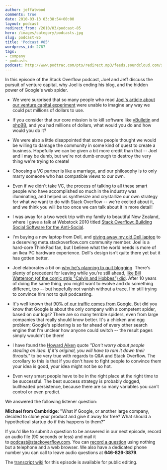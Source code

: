 ```yaml
---
author: jeffatwood
comments: true
date: 2010-03-13 03:38:54+00:00
layout: podcast
redirect_from: /2010/03/podcast-85
hero: /images/category/podcasts.jpg
slug: podcast-85
title: 'Podcast #85'
wordpress_id: 2787
tags:
- company
- podcasts
podcast: http://www.podtrac.com/pts/redirect.mp3/feeds.soundcloud.com/stream/14168704-stack-exchange-stack-exchange-podcast.mp3
---
```


In this episode of the Stack Overflow podcast, Joel and Jeff discuss the pursuit of venture capital, why Joel is ending his blog, and the hidden power of Google's web spider.



	
  * We were surprised that so many people who read [Joel's article about our venture capital experiment](http://www.joelonsoftware.com/items/2010/02/14.html) were unable to imagine any way we could put millions of dollars to use.

	
  * If you consider that our core mission is to kill software like [vBulletin](http://www.vbulletin.com/) and [phpBB](http://www.phpbb.com/), and you had millions of dollars, what would you do and how would you do it?

	
  * We were also a little disappointed that some people thought we would be willing to damage the community in some kind of quest to create a business. Hopefully we can be given a bit more credit than that -- Joel and I may be dumb, but we're not dumb enough to destroy the very thing we're trying to create!

	
  * Choosing a VC partner is like a marriage, and our philosophy is to only marry someone who has compatible views to our own.

	
  * Even if we didn't take VC, the process of talking to all these smart people who have accomplished so much in the industry was illuminating, and helped us synthesize and crystallize our own strategy for what we want to do with Stack Overflow -- we're excited about it, and we think you will be too once we can talk about it in more detail!

	
  * I was away for a two week trip with my family to beautiful New Zealand, where I gave a talk at Webstock 2010 titled [Stack Overflow: Building Social Software for the Anti-Social](http://www.slideshare.net/codinghorror/webstock-2010-stack-overflow-building-social-software-for-the-antisocial).

	
  * I'm buying a new laptop from Dell, and [giving away my old Dell laptop](http://meta.stackoverflow.com/questions/40585/free-laptop-to-deserving-meta-user-complete) to a deserving meta.stackoverflow.com community member. Joel is a hard-core ThinkPad fan, but I believe what the world needs is more of an Ikea PC hardware experience. Dell's design isn't quite there yet but it has gotten better.

	
  * Joel elaborates a bit on [why he's planning to quit blogging](http://www.inc.com/magazine/20100301/lets-take-this-offline.html). There's plenty of precedent for leaving while you're still ahead, [like Bill Watterson (of the comic strip "Calvin and Hobbes") did](http://www.cleveland.com/living/index.ssf/2010/02/bill_watterson_creator_of_belo.html). After 10 years of doing the same thing, you might want to evolve and do something different, too -- but hopefully not vanish without a trace. I'm still trying to convince him not to quit podcasting.

	
  * It's well known that [90% of our traffic comes from Google](http://www.codinghorror.com/blog/2009/02/the-elephant-in-the-room-google-monoculture.html). But did you know that Google is about the only company with a competent spider, based on our logs? There are so many terrible spiders, even from large companies that really should know better. It's a chicken and egg problem; Google's spidering is so far ahead of every other search engine that I'm unclear how anyone could switch -- the result pages simply wouldn't be there!

	
  * I have found the [Howard Aiken](http://en.wikipedia.org/wiki/Howard_H._Aiken) quote _"Don't worry about people stealing an idea. If it's original, you will have to ram it down their throats."_ to be very true with regards to Q&A and Stack Overflow. The corollary to this is that if you don't have to fight people to convince them your idea is good, your idea might not be so hot.

	
  * Even very smart people have to be in the right place at the right time to be successful. The best success strategy is probably dogged, bullheaded persistence, because there are so many variables you can't control or even predict.


We answered the following listener question:


**Michael from Cambridge**: "What if Google, or another large company, decided to clone your product and give it away for free? What should a hypothetical startup do if this happens to them?"


If you'd like to submit a question to be answered in our next episode, record an audio file (90 seconds or less) and mail it to [podcast@stackoverflow.com](mailto:podcast@stackoverflow.com). You can [record a question](http://blog.stackoverflow.com/index.php/2008/05/recording-podcast-questions-using-your-telephone/) using nothing but a telephone and a web browser. We also have a dedicated phone number you can call to leave audio questions at **646-826-3879**.

The [transcript wiki](https://stackoverflow.fogbugz.com/default.asp?W29180) for this episode is available for public editing.


